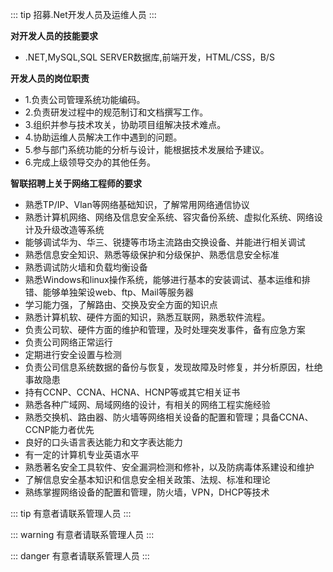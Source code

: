 
::: tip
招募.Net开发人员及运维人员
:::



**对开发人员的技能要求**
 - .NET,MySQL,SQL SERVER数据库,前端开发，HTML/CSS，B/S

 **开发人员的岗位职责**
  - 1.负责公司管理系统功能编码。
  - 2.负责研发过程中的规范制订和文档撰写工作。
  - 3.组织并参与技术攻关，协助项目组解决技术难点。
  - 4.协助运维人员解决工作中遇到的问题。
  - 5.参与部门系统功能的分析与设计，能根据技术发展给予建议。
  - 6.完成上级领导交办的其他任务。

**智联招聘上关于网络工程师的要求**
 - 熟悉TP/IP、Vlan等网络基础知识，了解常用网络通信协议
 - 熟悉计算机网络、网络及信息安全系统、容灾备份系统、虚拟化系统、网络设计及升级改造等系统
 - 能够调试华为、华三、锐捷等市场主流路由交换设备、并能进行相关调试
 - 熟悉信息安全知识、熟悉等级保护和分级保护、熟悉信息安全标准
 - 熟悉调试防火墙和负载均衡设备
 - 熟悉Windows和linux操作系统，能够进行基本的安装调试、基本运维和排错、能够单独架设web、ftp、Mail等服务器
 - 学习能力强，了解路由、交换及安全方面的知识点
 - 熟悉计算机软、硬件方面的知识，熟悉互联网，熟悉软件流程。
 - 负责公司软、硬件方面的维护和管理，及时处理突发事件，备有应急方案
 - 负责公司网络正常运行
 - 定期进行安全设置与检测
 - 负责公司信息系统数据的备份与恢复，发现故障及时修复，并分析原因，杜绝事故隐患
 - 持有CCNP、CCNA、HCNA、HCNP等或其它相关证书
 - 熟悉各种广域网、局域网络的设计，有相关的网络工程实施经验
 - 熟悉交换机、路由器、防火墙等网络相关设备的配置和管理；具备CCNA、CCNP能力者优先
 - 良好的口头语言表达能力和文字表达能力
 - 有一定的计算机专业英语水平
 - 熟悉著名安全工具软件、安全漏洞检测和修补，以及防病毒体系建设和维护
 - 了解信息安全基本知识和信息安全相关政策、法规、标准和理论
 - 熟练掌握网络设备的配置和管理，防火墙，VPN，DHCP等技术


::: tip
有意者请联系管理人员
:::

::: warning
有意者请联系管理人员
:::

::: danger
有意者请联系管理人员
:::



